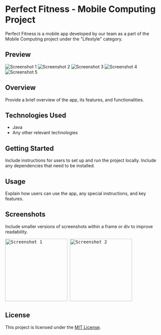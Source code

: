# Perfect Fitness - Mobile Computing Project

Perfect Fitness is a mobile app developed by our team as a part of the Mobile Computing project under the "Lifestyle" category.

## Preview

![Screenshot 1](https://github.com/apiz23/Perfect-Fitness/assets/100256725/4d95dd5e-9eee-4253-8387-b8f3b843df99)
![Screenshot 2](https://github.com/apiz23/Perfect-Fitness/assets/100256725/ad9637cb-3786-426e-a8f3-be01169c1ff9)
![Screenshot 3](https://github.com/apiz23/Perfect-Fitness/assets/100256725/559aa9e2-4e2b-43d9-9925-32565bcb387a)
![Screenshot 4](https://github.com/apiz23/Perfect-Fitness/assets/100256725/9e48614f-3fd4-4ddb-9909-186f142a41a1)
![Screenshot 5](https://github.com/apiz23/Perfect-Fitness/assets/100256725/a759f5a9-a8f1-4a43-9f18-89a1c5749ea0)

## Overview

Provide a brief overview of the app, its features, and functionalities.

## Technologies Used

- Java
- Any other relevant technologies

## Getting Started

Include instructions for users to set up and run the project locally. Include any dependencies that need to be installed.

## Usage

Explain how users can use the app, any special instructions, and key features.

## Screenshots

Include smaller versions of screenshots within a frame or div to improve readability.

<kbd>
  <img src="https://github.com/apiz23/Perfect-Fitness/assets/100256725/4d95dd5e-9eee-4253-8387-b8f3b843df99" alt="Screenshot 1" width="200"/>
</kbd>

<kbd>
  <img src="https://github.com/apiz23/Perfect-Fitness/assets/100256725/ad9637cb-3786-426e-a8f3-be01169c1ff9" alt="Screenshot 2" width="200"/>
</kbd>

## License

This project is licensed under the [MIT License](LICENSE).
